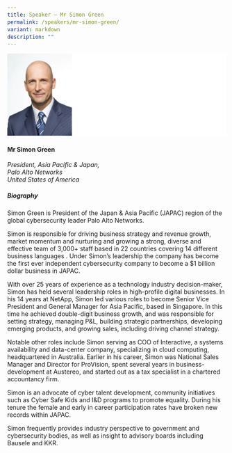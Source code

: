 ```yaml
---
title: Speaker – Mr Simon Green
permalink: /speakers/mr-simon-green/
variant: markdown
description: ""
---
```

![](/images/2025%20speakers/Simon_Green.png)
#### **Mr Simon Green**

*President, Asia Pacific &amp; Japan, <br>Palo Alto Networks<br>United States of America*

##### **Biography**
Simon Green is President of the Japan &amp; Asia Pacific (JAPAC) region of the global cybersecurity leader Palo Alto Networks.

Simon is responsible for driving business strategy and revenue growth, market momentum and nurturing and
growing a strong, diverse and effective team of 3,000+ staff based in 22 countries covering 14 different business languages . Under Simon’s leadership the company has become the first ever independent cybersecurity company to become a $1 billion dollar business in JAPAC.

With over 25 years of experience as a technology industry decision-maker, Simon has held several leadership roles in high-profile digital businesses. In his 14 years at NetApp, Simon led various roles to become Senior Vice President and General Manager for Asia Pacific, based in Singapore. In this time he achieved double-digit business growth, and was responsible for setting strategy, managing P&amp;L, building strategic partnerships, developing emerging products, and growing sales, including driving channel strategy.

Notable other roles include Simon serving as COO of Interactive, a systems availability and data-center company, specializing in cloud computing, headquartered in Australia. Earlier in his career, Simon was National Sales Manager and Director for ProVision, spent several years in business-development at Austereo, and started out as a tax specialist in a chartered accountancy firm.

Simon is an advocate of cyber talent development, community initiatives such as Cyber Safe Kids and I&amp;D programs to promote equality. During his tenure the female and early in career participation rates have broken new records within JAPAC.

Simon frequently provides industry perspective to government and cybersecurity bodies, as well as insight to
advisory boards including Bausele and KKR.